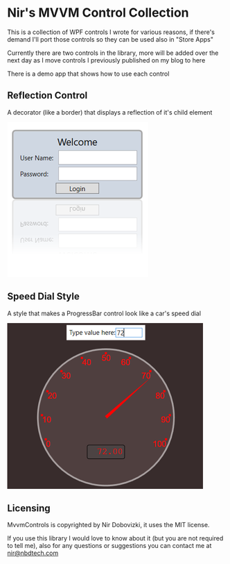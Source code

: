# Nir's MVVM Control Collection

This is a collection of WPF controls I wrote for various reasons, if there's demand I'll port those controls so they can be used also in "Store Apps"

Currently there are two controls in the library, more will be added over the next day as I move controls I previously published on my blog to here

There is a demo app that shows how to use each control

Reflection Control
---

A decorator (like a border) that displays a reflection of it's child element

![Reflection control image](ReflectionControl.png)

Speed Dial Style
---

A style that makes a ProgressBar control look like a car's speed dial

![Speed dial style image](SpeedDialStyle.png)

Licensing
---

MvvmControls is copyrighted by Nir Dobovizki, it uses the MIT license.

If you use this library I would love to know about it (but you are not required to tell me), also for any questions or suggestions you can contact me at nir@nbdtech.com